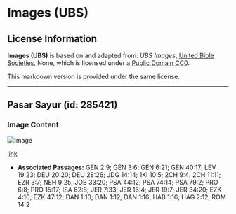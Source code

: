 # Images (UBS)

## License Information

**Images (UBS)** is based on and adapted from: _UBS Images_, [United Bible Societies](https://unitedbiblesocieties.org/), None, which is licensed under a [Public Domain CC0](https://creativecommons.org/public-domain/cc0/).

This markdown version is provided under the same license.



--------------------------------

## Pasar Sayur (id: 285421)

### Image Content

![Image](https://cdn.aquifer.bible/aquifer-content/resources/Media/WEB-0883_vegetable_market.jpg)

[link](https://cdn.aquifer.bible/aquifer-content/resources/Media/WEB-0883_vegetable_market.jpg)

* **Associated Passages:** GEN 2:9; GEN 3:6; GEN 6:21; GEN 40:17; LEV 19:23; DEU 20:20; DEU 28:26; JDG 14:14; 1KI 10:5; 2CH 9:4; 2CH 11:11; EZR 3:7; NEH 9:25; JOB 33:20; PSA 44:12; PSA 74:14; PSA 79:2; PRO 6:8; PRO 15:17; ISA 62:8; JER 7:33; JER 16:4; JER 19:7; JER 34:20; EZK 4:10; EZK 47:12; DAN 1:10; DAN 1:12; DAN 1:16; HAB 1:16; HAG 2:12; ROM 14:2

